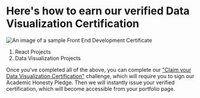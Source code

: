 # Here's how to earn our verified Data Visualization Certification

![An image of a sample Front End Development Certificate](https://i.imgur.com/HKPqdTF.png?1)

1. React Projects
2. Data Visualization Projects

Once you've completed all of the above, you can complete our ["Claim your Data Visualization Certification"](http://www.freecodecamp.com/challenges/claim-your-data-visualization-certificate) challenge, which will require you to sign our Academic Honesty Pledge. Then we will instantly issue your verified certification, which will become accessible from your portfolio page.
